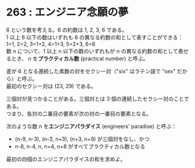 # 263 : エンジニア念願の夢

6 という数を考える。6 の約数は 1, 2, 3, 6 である。  
1 以上 6 以下の数はいずれも 6 の異なる約数の和として表すことができる：  
1=1, 2=2, 3=1+2, 4=1+3, 5=2+3, 6=6  
数 n について、1 以上 n 以下の数のいずれもが n の異なる約数の和として表せるとき、 n を**プラクティカル数** \(practical number\) と呼ぶ。

差が 6 となる連続した素数の対をセクシー対（"six" はラテン語で "sex" だから）と呼ぶ。  
最初のセクシー対は \(23, 29\) である。

三個対が見つかることがある。三個対とは 3 個の連続したセクシー対のことである。  
つまり、各対の二番目の要素が次の対の一番目の要素となる。

次のような数 n を**エンジニアパラダイス** \(engineers' paradise\) と呼ぶ：

* \(n-9, n-3\), \(n-3, n+3\), \(n+3, n+9\) が三個対をなし、かつ
* n-8, n-4, n, n+4, n+8 がすべてプラクティカル数となる

最初の四個のエンジニアパラダイスの和を求めよ。


